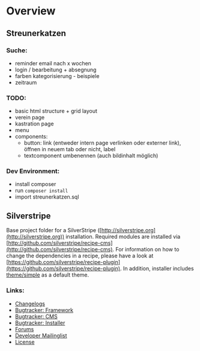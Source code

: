 # Overview

## Streunerkatzen
### Suche: 
* reminder email nach x wochen
* login / bearbeitung + absegnung
* farben kategorisierung - beispiele
* zeitraum

### TODO:
* basic html structure + grid layout
* verein page
* kastration page
* menu
* components:
  * button: link (entweder intern page verlinken oder externer link), öffnen in neuem tab oder nicht, label
  * textcomponent umbenennen (auch bildinhalt möglich)

### Dev Environment:
* install composer
* run `composer install`
* import streunerkatzen.sql

## Silverstripe
Base project folder for a SilverStripe ([http://silverstripe.org](http://silverstripe.org)) installation. Required modules are installed via [http://github.com/silverstripe/recipe-cms](http://github.com/silverstripe/recipe-cms). For information on how to change the dependencies in a recipe, please have a look at [https://github.com/silverstripe/recipe-plugin](https://github.com/silverstripe/recipe-plugin). In addition, installer includes [theme/simple](https://github.com/silverstripe-themes/silverstripe-simple) as a default theme.

### Links:
 * [Changelogs](http://doc.silverstripe.org/framework/en/changelogs/)
 * [Bugtracker: Framework](https://github.com/silverstripe/silverstripe-framework/issues)
 * [Bugtracker: CMS](https://github.com/silverstripe/silverstripe-cms/issues)
 * [Bugtracker: Installer](https://github.com/silverstripe/silverstripe-installer/issues)
 * [Forums](http://silverstripe.org/forums)
 * [Developer Mailinglist](https://groups.google.com/forum/#!forum/silverstripe-dev)
 * [License](./LICENSE)
